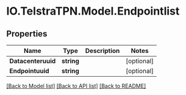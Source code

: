 # IO.TelstraTPN.Model.Endpointlist
## Properties

Name | Type | Description | Notes
------------ | ------------- | ------------- | -------------
**Datacenteruuid** | **string** |  | [optional] 
**Endpointuuid** | **string** |  | [optional] 

[[Back to Model list]](../README.md#documentation-for-models) [[Back to API list]](../README.md#documentation-for-api-endpoints) [[Back to README]](../README.md)

